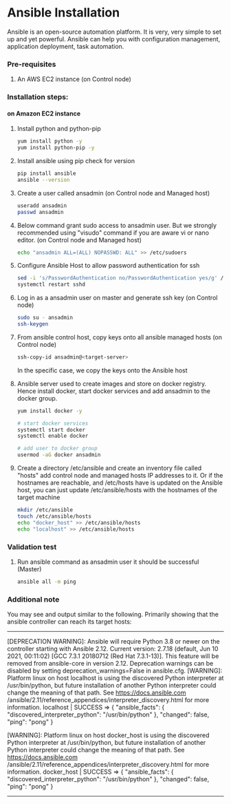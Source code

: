 # Ansible Installation

Ansible is an open-source automation platform. It is very, very simple to set up and yet powerful. Ansible can help you with configuration management, application deployment, task automation.

### Pre-requisites

1. An AWS EC2 instance (on Control node)

### Installation steps:
#### on Amazon EC2 instance

1. Install python and python-pip
   ```sh
   yum install python -y
   yum install python-pip -y
   ```
1. Install ansible using pip check for version
    ```sh
    pip install ansible
   ansible --version
   ```
   
1. Create a user called ansadmin (on Control node and Managed host)  
   ```sh
   useradd ansadmin
   passwd ansadmin
   ```
   
1. Below command grant sudo access to ansadmin user. But we strongly recommended using "visudo" command if you are aware vi or nano editor.  (on Control node and Managed host)
   ```sh
   echo "ansadmin ALL=(ALL) NOPASSWD: ALL" >> /etc/sudoers
   ```
   
1. Configure Ansible Host to allow password authentication for ssh
   ```sh
   sed -i 's/PasswordAuthentication no/PasswordAuthentication yes/g' /etc/ssh/sshd_config
   systemctl restart sshd
   ```
1. Log in as a ansadmin user on master and generate ssh key (on Control node)
   ```sh 
   sudo su - ansadmin
   ssh-keygen
   ```
1. From ansible control host, copy keys onto all ansible managed hosts (on Control node)
   ```sh 
   ssh-copy-id ansadmin@<target-server>
   ```
   In the specific case, we copy the keys onto the Ansible host

1. Ansible server used to create images and store on docker registry. Hence install docker, start docker services and add ansadmin to the docker group. 
   ```sh
   yum install docker -y
   
   # start docker services 
   systemctl start docker
   systemctl enable docker
   
   # add user to docker group 
   usermod -aG docker ansadmin

   ```
1. Create a directory /etc/ansible and create an inventory file called "hosts" add control node and managed hosts IP addresses to it. Or if the hostnames are reachable, and /etc/hosts have is updated on the Ansible host, you can just update /etc/ansible/hosts with the hostnames of the target machine
   ```sh
   mkdir /etc/ansible
   touch /etc/ansible/hosts
   echo "docker_host" >> /etc/ansible/hosts
   echo "localhost" >> /etc/ansible/hosts 
   ```
   
   
### Validation test

   
1. Run ansible command as ansadmin user it should be successful (Master)
   ```sh 
   ansible all -m ping
   ```


  ### Additional note
 You may see and output similar to the following. Primarily showing that the ansible controller can reach its target hosts:
***
[DEPRECATION WARNING]: Ansible will require Python 3.8 or newer on the
controller starting with Ansible 2.12. Current version: 2.7.18 (default, Jun 10
 2021, 00:11:02) [GCC 7.3.1 20180712 (Red Hat 7.3.1-13)]. This feature will be
removed from ansible-core in version 2.12. Deprecation warnings can be disabled
 by setting deprecation_warnings=False in ansible.cfg.
[WARNING]: Platform linux on host localhost is using the discovered Python
interpreter at /usr/bin/python, but future installation of another Python
interpreter could change the meaning of that path. See https://docs.ansible.com
/ansible/2.11/reference_appendices/interpreter_discovery.html for more
information.
localhost | SUCCESS => {
    "ansible_facts": {
        "discovered_interpreter_python": "/usr/bin/python"
    },
    "changed": false,
    "ping": "pong"
}


[WARNING]: Platform linux on host docker_host is using the discovered Python
interpreter at /usr/bin/python, but future installation of another Python
interpreter could change the meaning of that path. See https://docs.ansible.com
/ansible/2.11/reference_appendices/interpreter_discovery.html for more
information.
docker_host | SUCCESS => {
    "ansible_facts": {
        "discovered_interpreter_python": "/usr/bin/python"
    },
    "changed": false,
    "ping": "pong"
}
***
